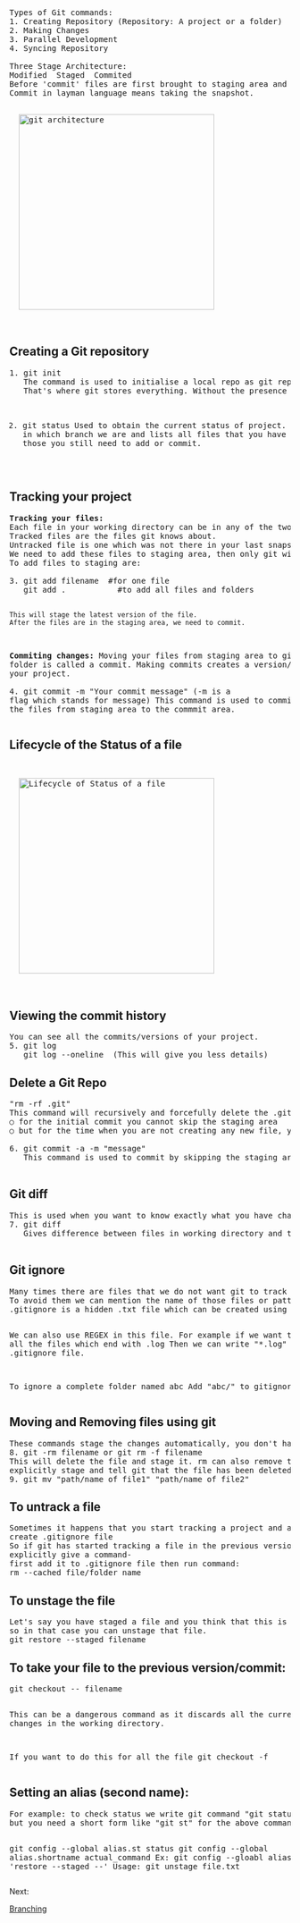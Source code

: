 <pre>
Types of Git commands:
1. Creating Repository (Repository: A project or a folder)
2. Making Changes
3. Parallel Development
4. Syncing Repository

Three Stage Architecture:
Modified  Staged  Commited
Before 'commit' files are first brought to staging area and once the commit is done it gets removed from Staging Area.
Commit in layman language means taking the snapshot.
<p>
  <img src="https://github.com/Anupriya1729/git-handbook/blob/main/images/Git%203%20stage%20architecture.png" width="350" title="git architecture">
</p>
</pre>


<h2>Creating a Git repository</h2>
<pre>
1. git init
   The command is used to initialise a local repo as git repo. This will create hidden folder called '.git'. 
   That's where git stores everything. Without the presence of .git folder the local repo is not considered as a git repo.

2. git status
   Used to obtain the current status of project. 
   It tells us in which branch we are and lists all files that you have changed or those you still need to add or commit.
</pre>

<h2>Tracking your project</h2>
<pre>
<b>Tracking your files:</b> 
Each file in your working directory can be in any of the two states: tracked or untracked.
Tracked files are the files git knows about.
Untracked file is one which was not there in your last snapshot and is not in your staging area.
We need to add these files to staging area, then only git will understand that it has to track it.
To add files to staging are:<br><br>3. git add filename  #for one file
   git add .           #to add all files and folders

    This will stage the latest version of the file.
    After the files are in the staging area, we need to commit.

<b>Commiting changes:</b>
Moving your files from staging area to git folder is called a commit.
Making commits creates a version/snapshot of your project. <br><br>4. git commit -m "Your commit message"
      (-m is a flag which stands for message)
      This command is used to commit. It moves the files from staging area to the commmit area.
</pre>
<h2>Lifecycle of the Status of a file</h2>
<pre>
<p>
  <img src="https://github.com/Anupriya1729/git-handbook/blob/main/images/Lifecycle%20of%20status%20of%20a%20file.jfif" width="350" title="Lifecycle of Status of a file">
</p>
</pre>

<h2>Viewing the commit history</h2>
<pre>
You can see all the commits/versions of your project.
5. git log    
   git log --oneline  (This will give you less details)
</pre>


<h2>Delete a Git Repo</h2>
<pre>
"rm -rf .git"
This command will recursively and forcefully delete the .git folder. Hence, all the versions/commits etc will be gone.
○ for the initial commit you cannot skip the staging area
○ but for the time when you are not creating any new file, you can skip the staging area.<br>
6. git commit -a -m "message"
   This command is used to commit by skipping the staging area.<br>
</pre>
<h2>Git diff</h2>
<pre>
This is used when you want to know exactly what you have changed instead of names of the files that are changed.
7. git diff
   Gives difference between files in working directory and the files in the staged area.
 </pre>
<h2>Git ignore</h2>
<pre>
Many times there are files that we do not want git to track some autogenerated files like logs, nodemodule files or build files etc
To avoid them we can mention the name of those files or pattern of files in <b>.gitignore</b> file
.gitignore is a hidden .txt file which can be created using the CLI command "touch .gitignore"

We can also use REGEX in this file.
For example if we want to ignore all the files which end with .log
Then we can write "*.log" in the .gitignore file.

To ignore a complete folder named abc
Add "abc/" to gitignore file.
</pre>
<h2>Moving and Removing files using git</h2>
<pre>
These commands stage the changes automatically, you don't have to stage explicitly.
8. git -rm filename or git rm -f filename
This will delete the file and stage it. rm can also remove the file but it will not stage it. We need to 
explicitly stage and tell git that the file has been deleted.
9. git mv "path/name of file1" "path/name of file2"
</pre>

<h2>To untrack a file</h2>
<pre>
Sometimes it happens that you start tracking a project and all the files and then in the later stage you 
create .gitignore file
So if git has started tracking a file in the previous versions then it will continue to do so until you 
explicitly give a command-
first add it to .gitignore file then run command:
rm --cached file/folder name
</pre>
<h2>To unstage the file</h2>
<pre>
Let's say you have staged a file and you think that this is not the right thing to commit,
so in that case you can unstage that file.
git restore --staged filename
</pre>
<h2>To take your file to the previous version/commit:</h2>
<pre>
git checkout -- filename

This can be a dangerous command as it discards all the current changes in the working directory.

If you want to do this for all the file
git checkout -f
</pre>
<h2>Setting an alias (second name):</h2>
<pre>
For example: to check status we write git command "git status"
but you need a short form like "git st" for the above command, this can be achieved using an alias.

git config --global alias.st status
git config --global alias.shortname actual_command
Ex: git config --gloabl alias.unstage 'restore --staged --'
Usage: git unstage file.txt
</pre>


<p>Next: </p><a href="https://github.com/Anupriya1729/git-handbook/blob/main/5.%20Branching.md">Branching</a>
